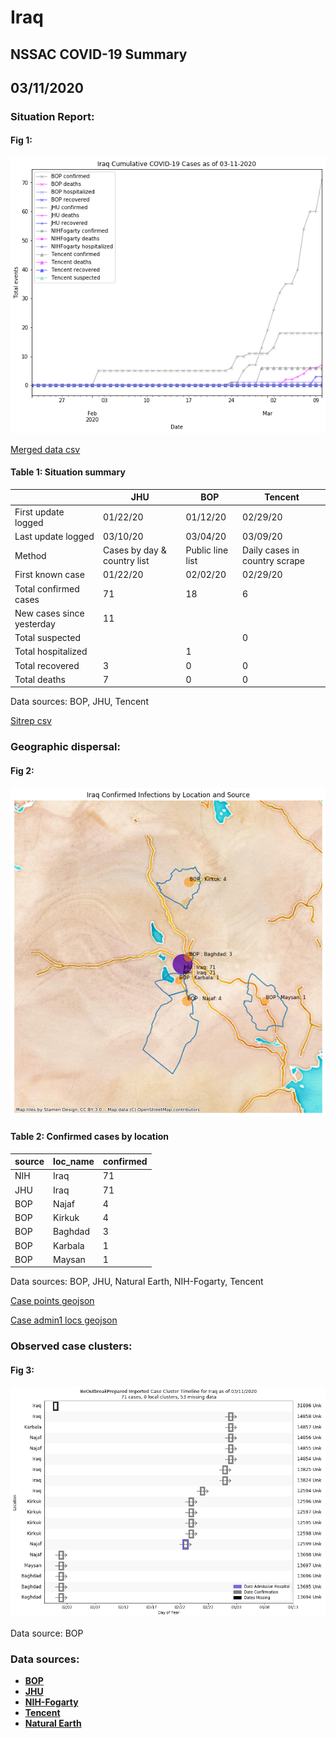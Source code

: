 # Iraq
## NSSAC COVID-19 Summary
## 03/11/2020



### Situation Report:
#### Fig 1:
![Iraq cases](../merged_histories/Iraq_merged_histories.png)

[Merged data csv](https://github.com/SchlittDataSci/SchlittDataSci.github.io/blob/master/data/tables/Iraq_merged_daily.csv)

#### Table 1: Situation summary


|                           | JHU                         | BOP              | Tencent                       |
|---------------------------|-----------------------------|------------------|-------------------------------|
| First update logged       | 01/22/20                    | 01/12/20         | 02/29/20                      |
| Last update logged        | 03/10/20                    | 03/04/20         | 03/09/20                      |
| Method                    | Cases by day & country list | Public line list | Daily cases in country scrape |
| First known case          | 01/22/20                    | 02/02/20         | 02/29/20                      |
| Total confirmed cases     | 71                          | 18               | 6                             |
| New cases since yesterday | 11                          |                  |                               |
| Total suspected           |                             |                  | 0                             |
| Total hospitalized        |                             | 1                |                               |
| Total recovered           | 3                           | 0                | 0                             |
| Total deaths              | 7                           | 0                | 0                             |

Data sources: BOP, JHU, Tencent


[Sitrep csv](https://github.com/SchlittDataSci/SchlittDataSci.github.io/blob/master/data/tables/Iraq_sitrep.csv)

### Geographic dispersal:
#### Fig 2:
![Iraq mapped](../case_locs/Iraq_case_locs.png)

#### Table 2: Confirmed cases by location


| source   | loc_name   |   confirmed |
|----------|------------|-------------|
| NIH      | Iraq       |          71 |
| JHU      | Iraq       |          71 |
| BOP      | Najaf      |           4 |
| BOP      | Kirkuk     |           4 |
| BOP      | Baghdad    |           3 |
| BOP      | Karbala    |           1 |
| BOP      | Maysan     |           1 |

Data sources: BOP, JHU, Natural Earth, NIH-Fogarty, Tencent


[Case points geojson](https://github.com/SchlittDataSci/SchlittDataSci.github.io/blob/master/data/shapes/Iraq_case_locs.geojson)

[Case admin1 locs geojson](https://github.com/SchlittDataSci/SchlittDataSci.github.io/blob/master/data/shapes/Iraq_admin1_locs.geojson)

### Observed case clusters:
#### Fig 3:
![Iraq cases](../cluster_analysis/Iraq_imported_cases_BOP.png)



Data source: BOP


### Data sources:
* **[BOP](https://github.com/beoutbreakprepared/nCoV2019)**
* **[JHU](https://github.com/CSSEGISandData/COVID-19)** 
* **[NIH-Fogarty](https://docs.google.com/spreadsheets/d/1jS24DjSPVWa4iuxuD4OAXrE3QeI8c9BC1hSlqr-NMiU/edit#gid=1187587451)** 
* **[Tencent](https://news.qq.com/zt2020/page/feiyan.htm)**
* **[Natural Earth](https://www.naturalearthdata.com/forums/forum/natural-earth-map-data/cultural-vectors/admin-1-states-provinces-and-their-boundaries/)**

<!-- Global site tag (gtag.js) - Google Analytics -->
<script async src="https://www.googletagmanager.com/gtag/js?id=UA-158816269-1"></script>
<script>
  window.dataLayer = window.dataLayer || [];
  function gtag(){dataLayer.push(arguments);}
  gtag('js', new Date());

  gtag('config', 'UA-158816269-1');
</script>
